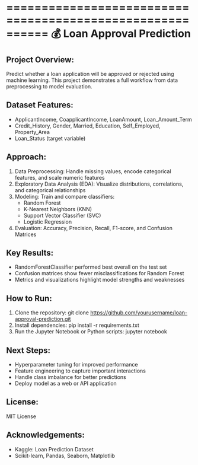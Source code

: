 
==========================================================
                💰 Loan Approval Prediction
==========================================================

Project Overview:
-----------------
Predict whether a loan application will be approved or rejected
using machine learning. This project demonstrates a full workflow 
from data preprocessing to model evaluation.

Dataset Features:
-----------------
- ApplicantIncome, CoapplicantIncome, LoanAmount, Loan_Amount_Term
- Credit_History, Gender, Married, Education, Self_Employed, Property_Area
- Loan_Status (target variable)

Approach:
---------
1. Data Preprocessing: Handle missing values, encode categorical features, and scale numeric features
2. Exploratory Data Analysis (EDA): Visualize distributions, correlations, and categorical relationships
3. Modeling: Train and compare classifiers:
   - Random Forest
   - K-Nearest Neighbors (KNN)
   - Support Vector Classifier (SVC)
   - Logistic Regression
4. Evaluation: Accuracy, Precision, Recall, F1-score, and Confusion Matrices

Key Results:
------------
- RandomForestClassifier performed best overall on the test set
- Confusion matrices show fewer misclassifications for Random Forest
- Metrics and visualizations highlight model strengths and weaknesses

How to Run:
-----------
1. Clone the repository:
   git clone https://github.com/yourusername/loan-approval-prediction.git
2. Install dependencies:
   pip install -r requirements.txt
3. Run the Jupyter Notebook or Python scripts:
   jupyter notebook

Next Steps:
-----------
- Hyperparameter tuning for improved performance
- Feature engineering to capture important interactions
- Handle class imbalance for better predictions
- Deploy model as a web or API application

License:
--------
MIT License

Acknowledgements:
-----------------
- Kaggle: Loan Prediction Dataset
- Scikit-learn, Pandas, Seaborn, Matplotlib
